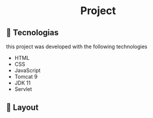 
<h1 align="center"> Project </h1>

## 🚀 Tecnologias

this project was developed with the following technologies

- HTML
- CSS
- JavaScript
- Tomcat 9
- JDK 11
- Servlet


## 🔖 Layout 







